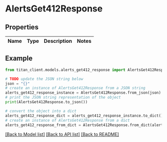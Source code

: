 # AlertsGet412Response


## Properties

Name | Type | Description | Notes
------------ | ------------- | ------------- | -------------

## Example

```python
from titan_client.models.alerts_get412_response import AlertsGet412Response

# TODO update the JSON string below
json = "{}"
# create an instance of AlertsGet412Response from a JSON string
alerts_get412_response_instance = AlertsGet412Response.from_json(json)
# print the JSON string representation of the object
print(AlertsGet412Response.to_json())

# convert the object into a dict
alerts_get412_response_dict = alerts_get412_response_instance.to_dict()
# create an instance of AlertsGet412Response from a dict
alerts_get412_response_from_dict = AlertsGet412Response.from_dict(alerts_get412_response_dict)
```
[[Back to Model list]](../README.md#documentation-for-models) [[Back to API list]](../README.md#documentation-for-api-endpoints) [[Back to README]](../README.md)


